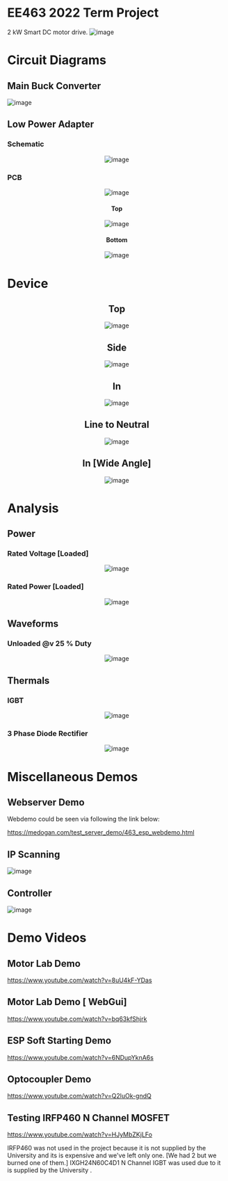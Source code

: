 # EE463 2022 Term Project
2 kW Smart DC motor drive.
![image](./pics/demo/device/top.jpg)

# Circuit Diagrams
## Main Buck Converter
![image](./pcbDesigns/buck/buck/pics/sch.jpg)

## Low Power Adapter
### Schematic
<div align="center"> 

![image](./pcbDesigns/mcuPower/mcuPower/pics/sch.jpg)
</div>

### PCB
<div align="center"> 

![image](./pcbDesigns/mcuPower/mcuPower/pics/board.jpg)

#### Top
![image](./pcbDesigns/mcuPower/mcuPower/pics/top.jpg)

#### Bottom
![image](./pcbDesigns/mcuPower/mcuPower/pics/bottom.jpg)
</div>

# Device
<div align="center"> 

## Top
![image](./pics/demo/device/top.jpg)

## Side
![image](./pics/demo/device/side.jpg)

## In
![image](./pics/demo/device/in.jpg)

## Line to Neutral
![image](./pics/demo/device/inWorking1.jpg)

## In [Wide Angle]
![image](./pics/demo/device/inWorking2.jpg)

</div>

# Analysis
## Power
### Rated Voltage [Loaded]
<div align="center">

![image](./pics/demo/power/rated.jpg) </div>

### Rated Power [Loaded]
<div align="center">

![image](./pics/demo/power/1.15Rated.jpg) </div>

## Waveforms

### Unloaded @v 25 % Duty
<div align="center">

![image](./pics/demo/scopeWvfs/noLoad25Duty.jpg) </div>

## Thermals

### IGBT
<div align="center">

![image](./pics/demo/thermal/igbt.jpg) </div>

### 3 Phase Diode Rectifier

<div align="center">

![image](./pics/demo/thermal/3PdiDiodeRect.jpg)</div>

# Miscellaneous Demos
 ## Webserver Demo
 Webdemo could be seen via following the link below:

  https://medogan.com/test_server_demo/463_esp_webdemo.html
## IP Scanning
![image](./pics/ipScan.jpg)
## Controller
![image](./pics/espControl.jpg)


# Demo Videos

 ## Motor Lab Demo
 https://www.youtube.com/watch?v=8uU4kF-YDas

 ## Motor Lab Demo [ WebGui]
 https://www.youtube.com/watch?v=bq63kfShjrk

 ## ESP Soft Starting Demo
 https://www.youtube.com/watch?v=6NDupYknA6s

 ## Optocoupler Demo
https://www.youtube.com/watch?v=Q2luOk-gndQ

 ## Testing IRFP460 N Channel MOSFET
  https://www.youtube.com/watch?v=HJyMbZKjLFo
  
 IRFP460 was not used in the project because it is not supplied by the University and its is expensive and we've left only one. [We had 2 but we burned one of them.]
 IXGH24N60C4D1 N Channel IGBT was used due to it is supplied by the University .
